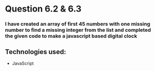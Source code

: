 # Question 6.2 & 6.3
### I have created an array of first 45 numbers with one missing number to find a missing integer from the list and completed the given code to make a javascript based digital clock
## Technologies used:
- JavaScript
